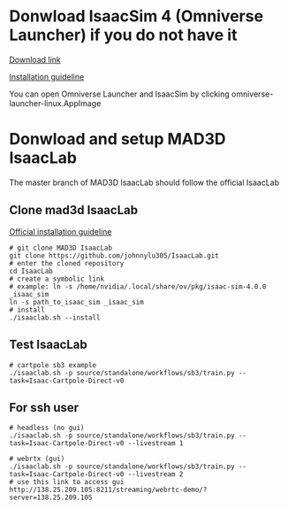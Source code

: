 # Donwload IsaacSim 4 (Omniverse Launcher) if you do not have it
[Download link](https://www.nvidia.com/en-us/omniverse/download/) 

[Installation guideline](https://docs.omniverse.nvidia.com/isaacsim/latest/installation/install_workstation.html)

You can open Omniverse Launcher and IsaacSim by clicking omniverse-launcher-linux.AppImage

# Donwload and setup MAD3D IsaacLab 
The master branch of MAD3D IsaacLab should follow the official IsaacLab
## Clone mad3d IsaacLab
[Official installation guideline](https://isaac-sim.github.io/IsaacLab/source/setup/installation/binaries_installation.html)
```
# git clone MAD3D IsaacLab
git clone https://github.com/johnnylu305/IsaacLab.git
# enter the cloned repository
cd IsaacLab
# create a symbolic link
# example: ln -s /home/nvidia/.local/share/ov/pkg/isaac-sim-4.0.0 _isaac_sim
ln -s path_to_isaac_sim _isaac_sim
# install
./isaaclab.sh --install
```
## Test IsaacLab
```
# cartpole sb3 example
./isaaclab.sh -p source/standalone/workflows/sb3/train.py --task=Isaac-Cartpole-Direct-v0
```
## For ssh user
```
# headless (no gui)
./isaaclab.sh -p source/standalone/workflows/sb3/train.py --task=Isaac-Cartpole-Direct-v0 --livestream 1

# webrtx (gui)
./isaaclab.sh -p source/standalone/workflows/sb3/train.py --task=Isaac-Cartpole-Direct-v0 --livestream 2
# use this link to access gui
http://138.25.209.105:8211/streaming/webrtc-demo/?server=138.25.209.105
```
